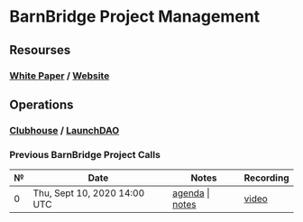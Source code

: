 # **BarnBridge Project Management**

## **Resourses**
### [White Paper](https://github.com/BarnBridge/BarnBridge-Whitepaper) / [Website](https://barnbridge.io/) 

## **Operations**
### [Clubhouse](https://app.clubhouse.io/barnbridge/stories/space/47/everything) / [LaunchDAO](https://mainnet.aragon.org/#/barnbridgelaunch/)

### Previous BarnBridge Project Calls

 №  | Date                             | Notes          | Recording            |
--- | -------------------------------- | -------------- | -------------------- |
 0  | Thu, Sept 10, 2020 14:00 UTC       | [agenda](https://github.com/BarnBridge/BarnBridge-PM/issues/1) \| [notes]()     | [video]() |
